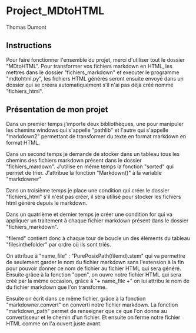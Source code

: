 # Project_MDtoHTML
Thomas Dumont

## Instructions 
Pour faire fonctionner l'ensemble du projet, merci d'utiliser tout le dossier "MDtoHTML".
Pour transformer vos fichiers markdown en HTML, les mettres dans le dossier "fichiers_markdown" et executer le programme "mdtohtml.py", les fichiers HTML générés seront ensuite envoyé dans un dossier qui se créera automatiquement s'il n'ai pas déjà créé nommé "fichiers_html".

## Présentation de mon projet

Dans un premier temps j'importe deux bibliothèques, une pour manipuler les chemins windows qui s'appelle "pathlib" et l'autre qui s'appelle "markdown2" permettant de transformer du texte en format markdown en format HTML.

Dans un second temps je demande de stocker dans un tableau tous les chemins des fichiers markdown présent dans le dossier "fichiers_mardown". J'utilise en même temps la fonction "sorted" qui permet de trier.
J'attribue la fonction "Markdown()" à la variable "markdowner"

Dans un troisième temps je place une condition qui créer le dossier "fichiers_html" s'il n'est pas créer, il sera utilisé pour stocker les fichiers html généré depuis le markdown.

Dans un quatrième et dernier temps je créer une condition for qui va appliquer un traitement à chaque fichier markdown présent dans le dossier "fichiers_markdown".

"filemd" contient donc à chaque tour de boucle un des éléments du tableau "filesinthefolder" par ordre où ils sont triés.

On attribue à "name_file" : "PurePosixPath(filemd).stem" qui va permettre de seulement garder le nom du fichier markdown sans l'extension à la fin pour pouvoir donner ce nom de fichier au fichier HTML qui sera généré.
Ensuite grâce à la fonction "open", on ouvre notre fichier HTML qui sera créé par la même occasion, grâce à "+ name_file +" on lui attribu le nom de du fichier markdown que l'on transforme.

Ensuite on écrit dans ce même fichier, grâce à la fonction "markdowner.convert" on converti notre fichier markdown.
La fonction "markdown_path" permet de renseigner que ce que l'on donne au convertisseur et le chemin d'un fichier.
Et ensuite on ferme notre fichier HTML comme on l'a ouvert juste avant.

